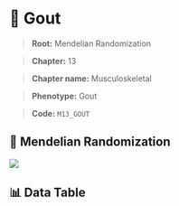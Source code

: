 # 🧪 Gout

> **Root:** Mendelian Randomization

> **Chapter:** 13  

> **Chapter name:** Musculoskeletal

> **Phenotype:** Gout  

> **Code:** `M13_GOUT`

## 🧬 Mendelian Randomization  

<img src="/MR/Figures/Forward/M13_GOUT.png"/>

## 📊 Data Table

<CsvTableMRF src="/MR/Data/Forward/M13_GOUT.csv"/>
